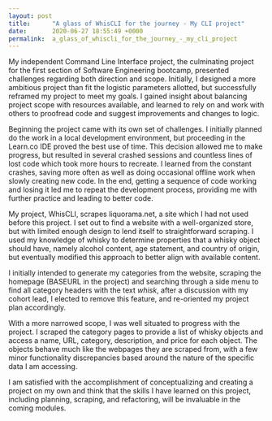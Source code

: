 ```yaml
---
layout: post
title:      "A glass of WhisCLI for the journey - My CLI project"
date:       2020-06-27 18:55:49 +0000
permalink:  a_glass_of_whiscli_for_the_journey_-_my_cli_project
---
```





My independent Command Line Interface project, the culminating project for the first section of Software Engineering bootcamp, presented challenges regarding both direction and scope. Initially, I designed a more ambitious project than fit the logistic parameters allotted, but successfully reframed my project to meet my goals. I gained insight about balancing project scope with resources available, and learned to rely on and work with others to proofread code and suggest improvements and changes to logic.

Beginning the project came with its own set of challenges. I initially planned do the work in a local development environment, but proceeding  in the Learn.co IDE proved the best use of time. This decision allowed me to make progress, but resulted in several crashed sessions and countless lines of lost code which took more hours to recreate. I learned from the constant crashes, saving more often as well as doing occasional offline work when slowly creating new code. In the end, getting a sequence of code working and losing it led me to repeat the development process, providing me with further practice and leading to better code.

My project, WhisCLI, scrapes liquorama.net, a site which I had not used before this project. I set out to find a website with a well-organized store, but with limited enough design to lend itself to straightforward scraping. I used my knowledge of whisky to determine properties that a whisky object should have, namely alcohol content, age statement, and country of origin, but eventually modified this approach to better align with available content.

I initially intended to generate my categories from the website, scraping the homepage (BASEURL in the project) and searching through a side menu to find all category headers with the text *whisk*, after a discussion with my cohort lead, I elected to remove this feature, and re-oriented my project plan accordingly.

With a more narrowed scope, I was well situated to progress with the project. I scraped the category pages to provide a list of whisky objects and access a name, URL, category, description, and price for each object. The objects behave much like the webpages they are scraped from, with a few minor functionality discrepancies based around the nature of the specific data I am accessing.

I am satisfied with the accomplishment of conceptualizing and creating a project on my own and think that the skills I have learned on this project, including planning, scraping, and refactoring, will be invaluable in the coming modules.
